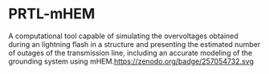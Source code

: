# PRTL-mHEM
A computational tool capable of simulating the overvoltages obtained during an lightning flash in a structure and presenting the estimated number of outages of the transmission line, including an accurate modeling of the grounding system using mHEM.https://zenodo.org/badge/257054732.svg
